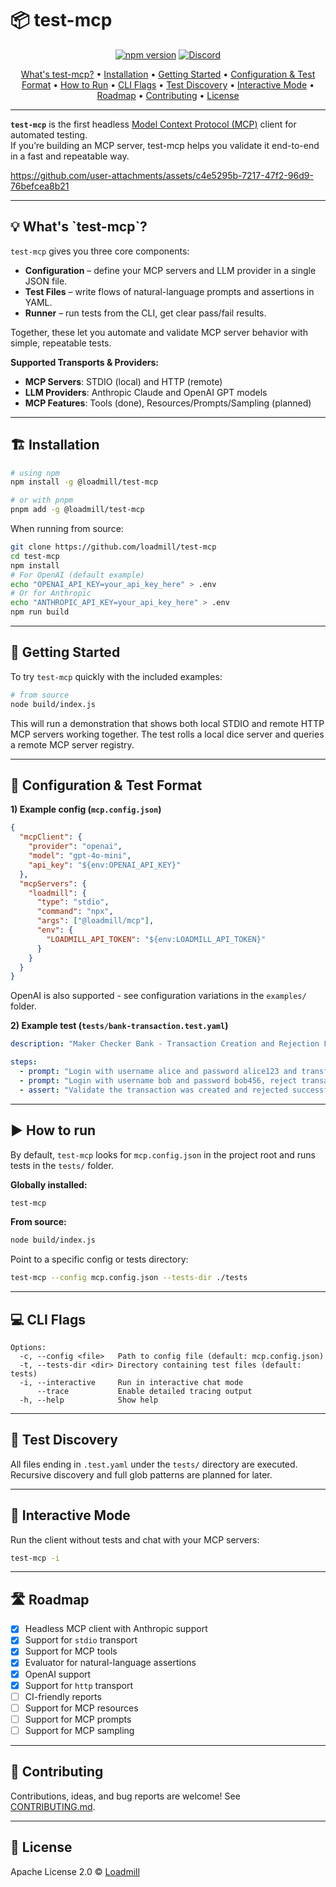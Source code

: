 # 📦 test-mcp

<p align="center">
  <a href="https://www.npmjs.com/package/@loadmill/test-mcp"><img src="https://img.shields.io/npm/v/@loadmill/test-mcp?color=green" alt="npm version"></a>
  <a href="https://discord.gg/BHAVZUFrWX"><img src="https://img.shields.io/discord/1412375815236091906?logo=discord&label=discord" alt="Discord"></a>
</p>

<p align="center">
  <a href="#whats-test-mcp">What's test-mcp?</a> •
  <a href="#installation">Installation</a> •
  <a href="#getting-started">Getting Started</a> •
  <a href="#configuration--test-format">Configuration & Test Format</a> •
  <a href="#how-to-run">How to Run</a> •
  <a href="#cli-flags">CLI Flags</a> •
  <a href="#test-discovery">Test Discovery</a> •
  <a href="#interactive-mode">Interactive Mode</a> •
  <a href="#roadmap">Roadmap</a> •
  <a href="#contributing">Contributing</a> •
  <a href="#license">License</a>
</p>

---

**`test-mcp`** is the first headless [Model Context Protocol (MCP)](https://modelcontextprotocol.io/introduction) client for automated testing.  
If you’re building an MCP server, test-mcp helps you validate it end-to-end in a fast and repeatable way.

https://github.com/user-attachments/assets/c4e5295b-7217-47f2-96d9-76befcea8b21

---

<h2 id="whats-test-mcp">💡 What's `test-mcp`?</h2>

`test-mcp` gives you three core components:

* **Configuration** – define your MCP servers and LLM provider in a single JSON file.
* **Test Files** – write flows of natural-language prompts and assertions in YAML.
* **Runner** – run tests from the CLI, get clear pass/fail results.

Together, these let you automate and validate MCP server behavior with simple, repeatable tests.

**Supported Transports & Providers:**
- **MCP Servers**: STDIO (local) and HTTP (remote)
- **LLM Providers**: Anthropic Claude and OpenAI GPT models
- **MCP Features**: Tools (done), Resources/Prompts/Sampling (planned)

---

<h2 id="installation">🏗️ Installation</h2>

```bash
# using npm
npm install -g @loadmill/test-mcp

# or with pnpm
pnpm add -g @loadmill/test-mcp
````

When running from source:

```bash
git clone https://github.com/loadmill/test-mcp
cd test-mcp
npm install
# For OpenAI (default example)
echo "OPENAI_API_KEY=your_api_key_here" > .env
# Or for Anthropic
echo "ANTHROPIC_API_KEY=your_api_key_here" > .env
npm run build
```

---

<h2 id="getting-started">🚀 Getting Started</h2>

To try `test-mcp` quickly with the included examples:

```bash
# from source
node build/index.js
```

This will run a demonstration that shows both local STDIO and remote HTTP MCP servers working together. The test rolls a local dice server and queries a remote MCP server registry.

---

<h2 id="configuration--test-format">📑 Configuration & Test Format</h2>

**1) Example config (`mcp.config.json`)**

```json
{
  "mcpClient": {
    "provider": "openai",
    "model": "gpt-4o-mini",
    "api_key": "${env:OPENAI_API_KEY}"
  },
  "mcpServers": {
    "loadmill": {
      "type": "stdio",
      "command": "npx",
      "args": ["@loadmill/mcp"],
      "env": {
        "LOADMILL_API_TOKEN": "${env:LOADMILL_API_TOKEN}"
      }
    }
  }
}
```

OpenAI is also supported - see configuration variations in the `examples/` folder.

**2) Example test (`tests/bank-transaction.test.yaml`)**

```yaml
description: "Maker Checker Bank - Transaction Creation and Rejection Flow"

steps:
  - prompt: "Login with username alice and password alice123 and transfer $100 to Bob"
  - prompt: "Login with username bob and password bob456, reject transaction from Alice"
  - assert: "Validate the transaction was created and rejected successfully"
```

---

<h2 id="how-to-run">▶️ How to run</h2>

By default, `test-mcp` looks for `mcp.config.json` in the project root and runs tests in the `tests/` folder.

**Globally installed:**

```bash
test-mcp
```

**From source:**

```bash
node build/index.js
```

Point to a specific config or tests directory:

```bash
test-mcp --config mcp.config.json --tests-dir ./tests
```

---

<h2 id="cli-flags">💻 CLI Flags</h2>

```
Options:
  -c, --config <file>   Path to config file (default: mcp.config.json)
  -t, --tests-dir <dir> Directory containing test files (default: tests)
  -i, --interactive     Run in interactive chat mode
      --trace           Enable detailed tracing output
  -h, --help            Show help
```

---

<h2 id="test-discovery">🔎 Test Discovery</h2>

All files ending in `.test.yaml` under the `tests/` directory are executed.
Recursive discovery and full glob patterns are planned for later.

---

<h2 id="interactive-mode">💬 Interactive Mode</h2>

Run the client without tests and chat with your MCP servers:

```bash
test-mcp -i
```

---

<h2 id="roadmap">🛣️ Roadmap</h2>

* [x] Headless MCP client with Anthropic support
* [x] Support for `stdio` transport
* [x] Support for MCP tools
* [x] Evaluator for natural-language assertions
* [x] OpenAI support
* [x] Support for `http` transport
* [ ] CI-friendly reports
* [ ] Support for MCP resources
* [ ] Support for MCP prompts
* [ ] Support for MCP sampling

---

<h2 id="contributing">🤝 Contributing</h2>

Contributions, ideas, and bug reports are welcome! See [CONTRIBUTING.md](https://github.com/loadmill/test-mcp/blob/main/.github/CONTRIBUTING.md).

---

<h2 id="license">📄 License</h2>

Apache License 2.0 © [Loadmill](https://github.com/loadmill/test-mcp/blob/main/LICENSE)
